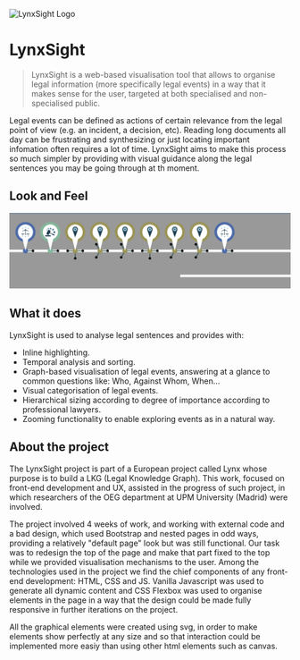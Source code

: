 ![LynxSight Logo](/webLKG/img/LogoLynxSight.png|width=50)
# LynxSight
> LynxSight is a web-based visualisation tool that allows to organise legal information (more specifically legal events) in a way that it makes sense for the user, targeted at both specialised and non-specialised public.

Legal events can be defined as actions of certain relevance from the legal point of view (e.g. an incident, a decision, etc). Reading long documents all day can be frustrating and synthesizing or just locating important infomation often requires a lot of time. LynxSight aims to make this process so much simpler by providing with visual guidance along the legal sentences you may be going through at th moment.

## Look and Feel
![Example Look and Feel](/webLKG/img/Example1_LndF.png)

## What it does
LynxSight is used to analyse legal sentences and provides with:
  - Inline highlighting.
  - Temporal analysis and sorting.
  - Graph-based visualisation of legal events, answering at a glance to common questions like: Who, Against Whom, When...
  - Visual categorisation of legal events.
  - Hierarchical sizing according to degree of importance according to professional lawyers.
  - Zooming functionality to enable exploring events as in a natural way.

## About the project
The LynxSight project is part of a European project called Lynx whose purpose is to build a LKG (Legal Knowledge Graph). This work, focused on front-end development and UX, assisted in the progress of such project, in which researchers of the OEG department at UPM University (Madrid) were involved.

The project involved 4 weeks of work, and working with external code and a bad design, which used Bootstrap and nested pages in odd ways, providing a relatively "default page" look but was still functional.
Our task was to redesign the top of the page and make that part fixed to the top while we provided visualisation mechanisms to the user.
Among the technologies used in the project we find the chief components of any front-end development: HTML, CSS and JS.
Vanilla Javascript was used to generate all dynamic content and CSS Flexbox was used to organise elements in the page in a way that the design could be made fully responsive in further iterations on the project.

All the graphical elements were created using svg, in order to make elements show perfectly at any size and so that interaction could be implemented more easiy than using other html elements such as canvas.
